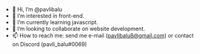 - 👋 Hi, I’m @pavlibalu
- 👀 I’m interested in front-end.
- 🌱 I’m currently learning javascript.
- 💞️ I’m looking to collaborate on website development.
- 📫 How to reach me: send me e-mail (pavlibalu8@gmail.com) or contact on Discord (pavli_balu#0069)

<!---
pavlibalu/pavlibalu is a ✨ special ✨ repository because its `README.md` (this file) appears on your GitHub profile.
You can click the Preview link to take a look at your changes.
--->
